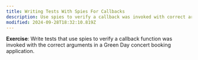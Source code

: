 ```yaml
---
title: Writing Tests With Spies For Callbacks
description: Use spies to verify a callback was invoked with correct arguments.
modified: 2024-09-28T18:32:10.819Z
---
```


**Exercise**: Write tests that use spies to verify a callback function was invoked with the correct arguments in a Green Day concert booking application.
